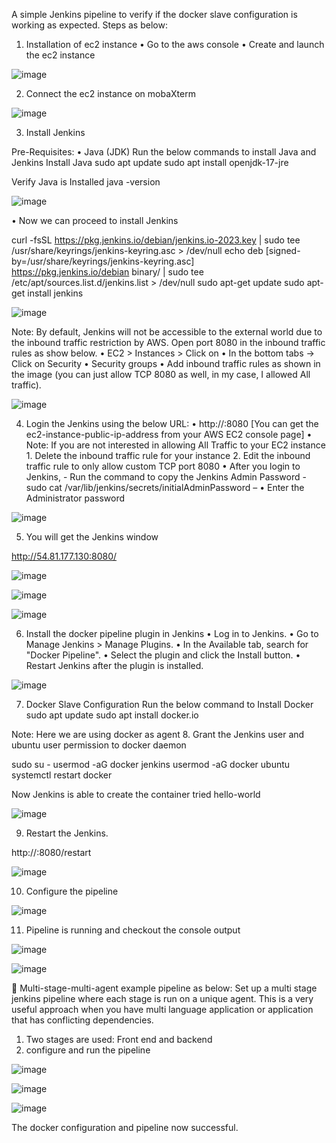 A simple Jenkins pipeline to verify if the docker slave configuration is working as expected.
Steps as below:
1.	Installation of ec2 instance
•	Go to the aws console
•	Create and launch the ec2 instance
 
![image](https://github.com/user-attachments/assets/a76f2752-8588-4e18-8de5-4bdf83aeb3b8)

2.	Connect the ec2 instance on mobaXterm
   
 ![image](https://github.com/user-attachments/assets/d58ab2dd-5315-4ab1-9a64-5c4d104a7e8e)


3.	Install Jenkins

Pre-Requisites:
•	Java (JDK)
Run the below commands to install Java and Jenkins
Install Java
sudo apt update
sudo apt install openjdk-17-jre


Verify Java is Installed
java -version

 ![image](https://github.com/user-attachments/assets/c79b4f5d-cc09-46c6-a7fa-a35636da990d)


•	Now we can proceed to install Jenkins

curl -fsSL https://pkg.jenkins.io/debian/jenkins.io-2023.key | sudo tee \
  /usr/share/keyrings/jenkins-keyring.asc > /dev/null
echo deb [signed-by=/usr/share/keyrings/jenkins-keyring.asc] \
  https://pkg.jenkins.io/debian binary/ | sudo tee \
  /etc/apt/sources.list.d/jenkins.list > /dev/null
sudo apt-get update
sudo apt-get install jenkins

 ![image](https://github.com/user-attachments/assets/91e0ccfa-a62b-4e67-8629-c936fca389d7)


Note: By default, Jenkins will not be accessible to the external world due to the inbound traffic restriction by AWS. Open port 8080 in the inbound traffic rules as show below.
•	EC2 > Instances > Click on
•	In the bottom tabs -> Click on Security
•	Security groups
•	Add inbound traffic rules as shown in the image (you can just allow TCP 8080 as well, in my case, I allowed All traffic).

 ![image](https://github.com/user-attachments/assets/4c0ed4ef-9f2f-43b4-aff5-5a9e70ac6f4f)


4.	Login the Jenkins using the below URL:
•	http://:8080 [You can get the ec2-instance-public-ip-address from your AWS EC2 console page]
•	Note: If you are not interested in allowing All Traffic to your EC2 instance 1. Delete the inbound traffic rule for your instance 2. Edit the inbound traffic rule to only allow custom TCP port 8080
•	After you login to Jenkins, - Run the command to copy the Jenkins Admin Password - sudo cat /var/lib/jenkins/secrets/initialAdminPassword – 
•	Enter the Administrator password

 ![image](https://github.com/user-attachments/assets/fb0990d9-5001-47c6-9298-c25ef2e6bfc4)


5.	You will get the Jenkins window
 
http://54.81.177.130:8080/

 ![image](https://github.com/user-attachments/assets/64b5f2fa-fcfd-4483-aca4-0dab75509939)

![image](https://github.com/user-attachments/assets/5fa4e55f-62ce-4690-9a71-3f9433d4518a)

 ![image](https://github.com/user-attachments/assets/0ad36e8e-ab02-4c83-9fe6-23e6039eab7e)

6.	Install the docker pipeline plugin in Jenkins
•	Log in to Jenkins.
•	Go to Manage Jenkins > Manage Plugins.
•	In the Available tab, search for "Docker Pipeline".
•	Select the plugin and click the Install button.
•	Restart Jenkins after the plugin is installed.

 ![image](https://github.com/user-attachments/assets/9201361c-72d2-4e66-955a-523f4eaef428)


7.	Docker Slave Configuration
              Run the below command to Install Docker
              sudo apt update
             sudo apt install docker.io

Note: Here we are using docker as agent
8.	Grant the Jenkins user and ubuntu user permission to docker daemon

 sudo su - 
usermod -aG docker jenkins
usermod -aG docker ubuntu
systemctl restart docker

Now Jenkins is able to create the container tried hello-world

 ![image](https://github.com/user-attachments/assets/0568ad53-5694-499b-91de-c5c9c4f23249)


9.	Restart the Jenkins.

http://<ec2-instance-public-ip>:8080/restart

![image](https://github.com/user-attachments/assets/59cb010c-5b32-4e1d-b50b-bab1619edd8e)

10.	Configure the pipeline
    
 ![image](https://github.com/user-attachments/assets/f0c320c6-41eb-42b8-9932-c9e21d17344c)


11.	Pipeline is running and checkout the console output
    
![image](https://github.com/user-attachments/assets/bc4b53d4-42be-414c-ac46-e02700a50ea5)

 ![image](https://github.com/user-attachments/assets/41a35a38-b74b-4a6c-957f-398a8e2833f9)


 

	Multi-stage-multi-agent example pipeline as below:
Set up a multi stage jenkins pipeline where each stage is run on a unique agent. This is a very useful approach when you have multi language application or application that has conflicting dependencies.
1.	Two stages are used: Front end and backend
2.	configure and run the pipeline
   
 ![image](https://github.com/user-attachments/assets/67f3377a-fdd5-4be2-bcb0-332da26099fe)
 
![image](https://github.com/user-attachments/assets/b51a5f3a-b09a-451b-be63-e8499294c52b)

![image](https://github.com/user-attachments/assets/03c7a7de-ee86-4f10-866f-2b348d2794db)

 The docker configuration and pipeline now successful.

 

